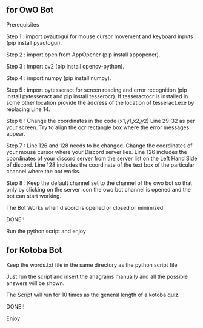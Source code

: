 

<h2> for OwO Bot </h2>

Prerequisites

Step 1 : import pyautogui for mouse cursor movement and keyboard inputs (pip install pyautogui).

Step 2 : import open from AppOpener (pip install appopener).

Step 3 : import cv2 (pip install opencv-python).

Step 4 : import numpy (pip install numpy).

Step 5 : import pytesseract for screen reading and error recognition (pip install pytesseract and pip install tesserocr). If tesseractocr is installed in some other location provide the address of the location of tesseract.exe by replacing Line 14.

Step 6 : Change the coordinates in the code (x1,y1,x2,y2) Line 29-32 as per your screen. Try to align the ocr rectangle box where the error messages appear.

Step 7 : Line 126 and 128 needs to be changed. Change the coordinates of your mouse cursor where your Discord server lies. Line 126 includes the coordinates of your discord server from the server list on the Left Hand Side of discord.
Line 128 includes the coordinate of the text box of the particular channel where the bot works.

Step 8 : Keep the default channel set to the channel of the owo bot so that only by clicking on the server icon the owo bot channel is opened and the bot can start working.

The Bot Works when discord is opened or closed or minimized.

DONE!!

Run the python script and enjoy
<br>

<h2>for Kotoba Bot</h2>

Keep the words.txt file in the same directory as the python script file

Just run the script and insert the anagrams manually and all the possible answers will be shown.

The Script will run for 10 times as the general length of a kotoba quiz.

DONE!!

Enjoy
